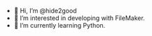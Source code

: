 - 👋 Hi, I’m @hide2good
- 👀 I’m interested in developing with FileMaker.
- 🌱 I’m currently learning Python.

<!---
hide2good/hide2good is a ✨ special ✨ repository because its `README.md` (this file) appears on your GitHub profile.
You can click the Preview link to take a look at your changes.
--->
